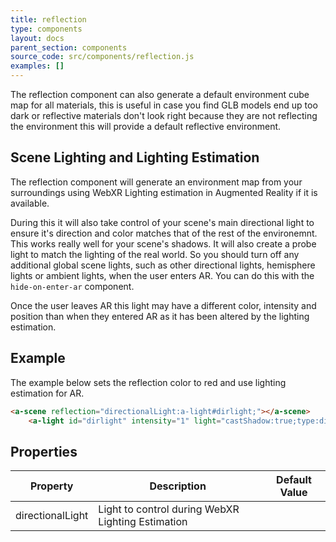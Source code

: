 ```yaml
---
title: reflection
type: components
layout: docs
parent_section: components
source_code: src/components/reflection.js
examples: []
---
```


The reflection component can also generate a default environment cube map for all
materials, this is useful in case you find GLB models end up too dark or reflective
materials don't look right because they are not reflecting the environment this
will provide a default reflective environment.

## Scene Lighting and Lighting Estimation

The reflection component will generate an environment map from your surroundings using WebXR
Lighting estimation in Augmented Reality if it is available.

During this it will also take control of your scene's main directional light to ensure it's direction and color matches that of the rest of the environemnt. This works really well for your scene's shadows.
It will also create a probe light to match the lighting of the real world.
So you should turn off any additional global scene lights, such as other directional lights, hemisphere lights or ambient lights, when the user enters AR. You can do this with the `hide-on-enter-ar` component.

Once the user leaves AR this light may have a different color, intensity and position than when they entered AR as it has been altered by the lighting estimation.

## Example

The example below sets the reflection color to red and use lighting estimation for AR.

```html
<a-scene reflection="directionalLight:a-light#dirlight;"></a-scene>
	<a-light id="dirlight" intensity="1" light="castShadow:true;type:directional" position="1 1 1"></a-light>
```

## Properties

| Property                   | Description                                               | Default Value   |
|----------------------------|-----------------------------------------------------------|-----------------|
| directionalLight           | Light to control during WebXR Lighting Estimation         |                 |
